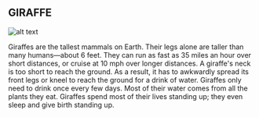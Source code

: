 ## GIRAFFE

![alt text](https://images.ctfassets.net/81iqaqpfd8fy/3r4flvP8Z26WmkMwAEWEco/870554ed7577541c5f3bc04942a47b95/78745131.jpg?fm=webp&h=620&w=1440)

Giraffes are the tallest mammals on Earth. Their legs alone are taller than many humans—about 6 feet. They can run as fast as 35 miles an hour over short distances, or cruise at 10 mph over longer distances. A giraffe's neck is too short to reach the ground. As a result, it has to awkwardly spread its front legs or kneel to reach the ground for a drink of water. Giraffes only need to drink once every few days. Most of their water comes from all the plants they eat. Giraffes spend most of their lives standing up; they even sleep and give birth standing up.